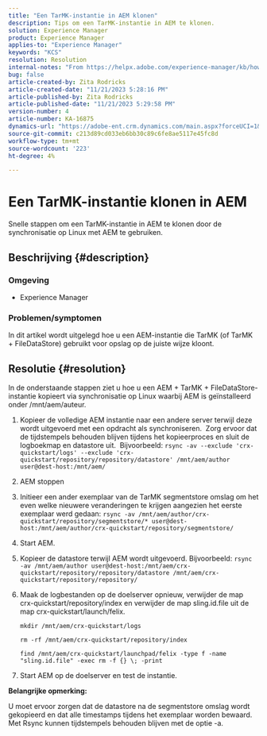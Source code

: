 ```yaml
---
title: "Een TarMK-instantie in AEM klonen"
description: Tips om een TarMK-instantie in AEM te klonen.
solution: Experience Manager
product: Experience Manager
applies-to: "Experience Manager"
keywords: "KCS"
resolution: Resolution
internal-notes: "From https://helpx.adobe.com/experience-manager/kb/how-to-clone-an-AEM-TarMK-instance-AEM.html"
bug: false
article-created-by: Zita Rodricks
article-created-date: "11/21/2023 5:28:16 PM"
article-published-by: Zita Rodricks
article-published-date: "11/21/2023 5:29:58 PM"
version-number: 4
article-number: KA-16875
dynamics-url: "https://adobe-ent.crm.dynamics.com/main.aspx?forceUCI=1&pagetype=entityrecord&etn=knowledgearticle&id=5cbc745a-9388-ee11-8179-6045bd006295"
source-git-commit: c213d89cd033eb6bb30c89c6fe8ae5117e45fc8d
workflow-type: tm+mt
source-wordcount: '223'
ht-degree: 4%

---
```


# Een TarMK-instantie klonen in AEM


Snelle stappen om een TarMK-instantie in AEM te klonen door de synchronisatie op Linux met AEM te gebruiken.

## Beschrijving {#description}


### <b>Omgeving</b>

- Experience Manager




### <b>Problemen/symptomen</b>

In dit artikel wordt uitgelegd hoe u een AEM-instantie die TarMK (of TarMK + FileDataStore) gebruikt voor opslag op de juiste wijze kloont.


## Resolutie {#resolution}


In de onderstaande stappen ziet u hoe u een AEM + TarMK + FileDataStore-instantie kopieert via synchronisatie op Linux waarbij AEM is geïnstalleerd onder /mnt/aem/auteur.

1. Kopieer de volledige AEM instantie naar een andere server terwijl deze wordt uitgevoerd met een opdracht als synchroniseren.  Zorg ervoor dat de tijdstempels behouden blijven tijdens het kopieerproces en sluit de logboekmap en datastore uit.  Bijvoorbeeld: `rsync -av --exclude 'crx-quickstart/logs' --exclude 'crx-quickstart/repository/repository/datastore' /mnt/aem/author user@dest-host:/mnt/aem/`
2. AEM stoppen
3. Initieer een ander exemplaar van de TarMK segmentstore omslag om het even welke nieuwere veranderingen te krijgen aangezien het eerste exemplaar werd gedaan: `rsync -av /mnt/aem/author/crx-quickstart/repository/segmentstore/* user@dest-host:/mnt/aem/author/crx-quickstart/repository/segmentstore/`
4. Start AEM.
5. Kopieer de datastore terwijl AEM wordt uitgevoerd. Bijvoorbeeld: `rsync -av /mnt/aem/author user@dest-host:/mnt/aem/crx-quickstart/repository/repository/datastore /mnt/aem/crx-quickstart/repository/repository/`
6. Maak de logbestanden op de doelserver opnieuw, verwijder de map crx-quickstart/repository/index en verwijder de map sling.id.file uit de map crx-quickstart/launch/felix.

   `mkdir /mnt/aem/crx-quickstart/logs`

   `rm -rf /mnt/aem/crx-quickstart/repository/index`

   `find /mnt/aem/crx-quickstart/launchpad/felix -type f -name "sling.id.file" -exec rm -f {} \; -print`
7. Start AEM op de doelserver en test de instantie.


<b>Belangrijke opmerking:</b>

U moet ervoor zorgen dat de datastore na de segmentstore omslag wordt gekopieerd en dat alle timestamps tijdens het exemplaar worden bewaard. Met Rsync kunnen tijdstempels behouden blijven met de optie -a.

